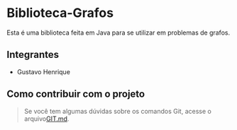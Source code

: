 # Biblioteca-Grafos

Esta é uma biblioteca feita em Java para se utilizar em problemas de grafos.

## Integrantes
- Gustavo Henrique


## Como contribuir com o projeto

> Se você tem algumas dúvidas sobre os comandos Git, acesse o arquivo[GIT.md](GIT.md).